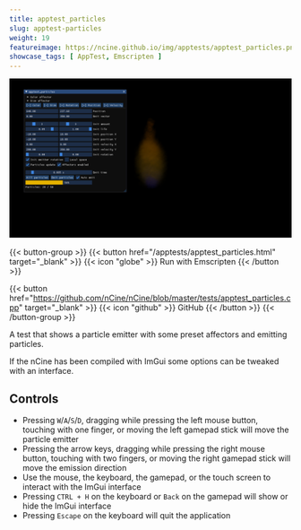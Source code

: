 ```yaml
---
title: apptest_particles
slug: apptest-particles
weight: 19
featureimage: https://ncine.github.io/img/apptests/apptest_particles.png
showcase_tags: [ AppTest, Emscripten ]
---
```


![apptest_particles](/img/apptests/apptest_particles.png)

{{< button-group >}}
{{< button href="/apptests/apptest_particles.html" target="_blank" >}}
{{< icon "globe" >}} Run with Emscripten
{{< /button >}}

{{< button href="https://github.com/nCine/nCine/blob/master/tests/apptest_particles.cpp" target="_blank" >}}
{{< icon "github" >}} GitHub
{{< /button >}}
{{< /button-group >}}

A test that shows a particle emitter with some preset affectors and emitting particles.

If the nCine has been compiled with ImGui some options can be tweaked with an interface.

## Controls

- Pressing `W`/`A`/`S`/`D`, dragging while pressing the left mouse button, touching with one finger, or moving the left gamepad stick will move the particle emitter
- Pressing the arrow keys, dragging while pressing the right mouse button, touching with two fingers, or moving the right gamepad stick will move the emission direction
- Use the mouse, the keyboard, the gamepad, or the touch screen to interact with the ImGui interface
- Pressing `CTRL + H` on the keyboard or `Back` on the gamepad will show or hide the ImGui interface
- Pressing `Escape` on the keyboard will quit the application
